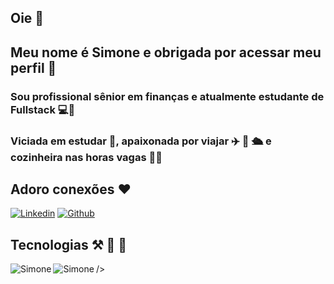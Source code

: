 ## Oie 👋

## Meu nome é Simone e obrigada por acessar meu perfil 🤩

### Sou profissional sênior em finanças e atualmente estudante de Fullstack 💻💾

### Viciada em estudar 📖, apaixonada por viajar ✈️ 🚢 🛳️ e cozinheira nas horas vagas 👩‍🍳

## Adoro conexões ❤️ 
[![Linkedin](https://img.shields.io/badge/LinkedIn-0077B5?style=for-the-badge&logo=linkedin&logoColor=white)](https://www.linkedin.com/in/simone-lorenzini-lima-financeiro/)
[![Github](https://img.shields.io/badge/GitHub-100000?style=for-the-badge&logo=github&logoColor=white)](https://github.com/SLorenziniLima/SLorenziniLima](https://github.com/SLorenziniLima/SLorenziniLima)/)

## Tecnologias ⚒️ 🧰 🧮

<div>

  <img align= "left" Alt="Simone" heigth="30" widht="40" src="https://cdn.jsdelivr.net/gh/devicons/devicon/icons/html5/html5-original-wordmark.svg" />
    <img align= "left" Alt="Simone" heigth="30" widht="40" src="https://cdn.jsdelivr.net/gh/devicons/devicon/icons/css3/css3-original-wordmark.svg" />
           />
        
          
 
</div>




